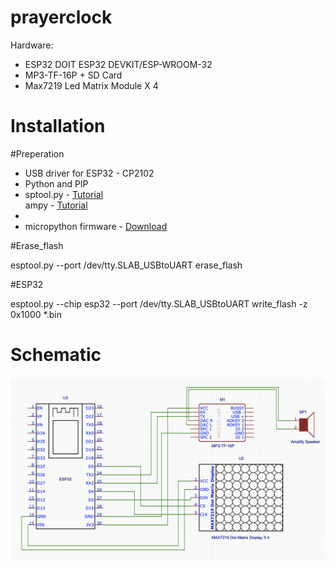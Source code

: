# prayerclock
Hardware:
- ESP32 DOIT ESP32 DEVKIT/ESP-WROOM-32
- MP3-TF-16P + SD Card 
- Max7219 Led Matrix Module X 4

# Installation

#Preperation
<ul>
    <li>USB driver for ESP32 - CP2102 </li>   
    <li>Python and PIP</li>
    <li>sptool.py - <a href="https://github.com/espressif/esptool">Tutorial</a></li
    <li>ampy - <a href="https://github.com/pycampers/ampy">Tutorial</a><li>
    <li>micropython firmware - <a href="http://micropython.org/download">Download</a></li>
</ul>

#Erase_flash
<p>esptool.py --port /dev/tty.SLAB_USBtoUART erase_flash</p>

#ESP32
<p>esptool.py --chip esp32 --port /dev/tty.SLAB_USBtoUART write_flash -z 0x1000 *.bin</p>

# Schematic
<p align="center">
  <img src="prayerclock.png" width="550" title="Prayer Clock Schemetic Diagram">
</p>